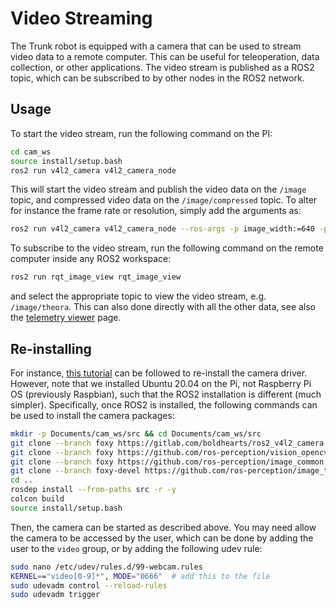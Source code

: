 # Video Streaming
The Trunk robot is equipped with a camera that can be used to stream video data to a remote computer. This can be useful for teleoperation, data collection, or other applications. The video stream is published as a ROS2 topic, which can be subscribed to by other nodes in the ROS2 network.

## Usage
To start the video stream, run the following command on the PI:
```bash
cd cam_ws
source install/setup.bash
ros2 run v4l2_camera v4l2_camera_node
```
This will start the video stream and publish the video data on the `/image` topic, and compressed video data on the `/image/compressed` topic.
To alter for instance the frame rate or resolution, simply add the arguments as:
```bash
ros2 run v4l2_camera v4l2_camera_node --ros-args -p image_width:=640 -p image_height:=480 -p framerate:=15
```

To subscribe to the video stream, run the following command on the remote computer inside any ROS2 workspace:
```bash
ros2 run rqt_image_view rqt_image_view
```
and select the appropriate topic to view the video stream, e.g. `/image/theora`.
This can also done directly with all the other data, see also the [telemetry viewer](telemetry_viewer.md) page.

## Re-installing
For instance, [this tutorial](https://medium.com/swlh/raspberry-pi-ros-2-camera-eef8f8b94304) can be followed to re-install the camera driver.
However, note that we installed Ubuntu 20.04 on the Pi, not Raspberry Pi OS (previously Raspbian), such that the ROS2 installation is different (much simpler).
Specifically, once ROS2 is installed, the following commands can be used to install the camera packages:
```bash
mkdir -p Documents/cam_ws/src && cd Documents/cam_ws/src
git clone --branch foxy https://gitlab.com/boldhearts/ros2_v4l2_camera.git
git clone --branch foxy https://github.com/ros-perception/vision_opencv.git
git clone --branch foxy https://github.com/ros-perception/image_common.git
git clone --branch foxy-devel https://github.com/ros-perception/image_transport_plugins.git
cd ..
rosdep install --from-paths src -r -y
colcon build
source install/setup.bash
```
Then, the camera can be started as described above.
You may need allow the camera to be accessed by the user, which can be done by adding the user to the `video` group, or by adding the following udev rule:
```bash
sudo nano /etc/udev/rules.d/99-webcam.rules
KERNEL=="video[0-9]*", MODE="0666"  # add this to the file
sudo udevadm control --reload-rules
sudo udevadm trigger
```
